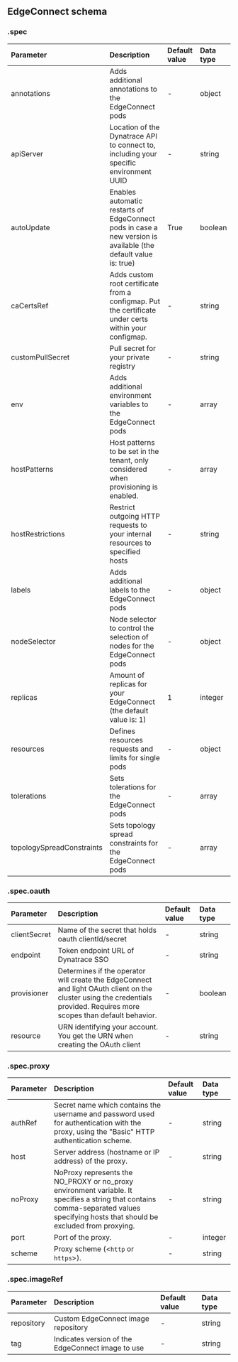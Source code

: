 ## EdgeConnect schema

### .spec

|Parameter|Description|Default value|Data type|
|:-|:-|:-|:-|
|annotations|Adds additional annotations to the EdgeConnect pods|-|object|
|apiServer|Location of the Dynatrace API to connect to, including your specific environment UUID|-|string|
|autoUpdate|Enables automatic restarts of EdgeConnect pods in case a new version is available (the default value is: true)|True|boolean|
|caCertsRef|Adds custom root certificate from a configmap. Put the certificate under certs within your configmap.|-|string|
|customPullSecret|Pull secret for your private registry|-|string|
|env|Adds additional environment variables to the EdgeConnect pods|-|array|
|hostPatterns|Host patterns to be set in the tenant, only considered when provisioning is enabled.|-|array|
|hostRestrictions|Restrict outgoing HTTP requests to your internal resources to specified hosts|-|string|
|labels|Adds additional labels to the EdgeConnect pods|-|object|
|nodeSelector|Node selector to control the selection of nodes for the EdgeConnect pods|-|object|
|replicas|Amount of replicas for your EdgeConnect (the default value is: 1)|1|integer|
|resources|Defines resources requests and limits for single pods|-|object|
|tolerations|Sets tolerations for the EdgeConnect pods|-|array|
|topologySpreadConstraints|Sets topology spread constraints for the EdgeConnect pods|-|array|

### .spec.oauth

|Parameter|Description|Default value|Data type|
|:-|:-|:-|:-|
|clientSecret|Name of the secret that holds oauth clientId/secret|-|string|
|endpoint|Token endpoint URL of Dynatrace SSO|-|string|
|provisioner|Determines if the operator will create the EdgeConnect and light OAuth client on the cluster using the credentials provided. Requires more scopes than default behavior.|-|boolean|
|resource|URN identifying your account. You get the URN when creating the OAuth client|-|string|

### .spec.proxy

|Parameter|Description|Default value|Data type|
|:-|:-|:-|:-|
|authRef|Secret name which contains the username and password used for authentication with the proxy, using the "Basic" HTTP authentication scheme.|-|string|
|host|Server address (hostname or IP address) of the proxy.|-|string|
|noProxy|NoProxy represents the NO_PROXY or no_proxy environment variable. It specifies a string that contains comma-separated values specifying hosts that should be excluded from proxying.|-|string|
|port|Port of the proxy.|-|integer|
|scheme|Proxy scheme (<`http` or `https`>).|-|string|

### .spec.imageRef

|Parameter|Description|Default value|Data type|
|:-|:-|:-|:-|
|repository|Custom EdgeConnect image repository|-|string|
|tag|Indicates version of the EdgeConnect image to use|-|string|
